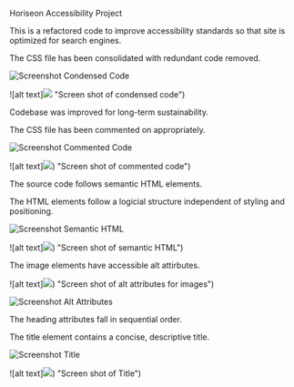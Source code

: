 Horiseon Accessibility Project

This is a refactored code to improve accessibility standards so that site is optimized for search engines.

The CSS file has been consolidated with redundant code removed.


![Screenshot Condensed Code](https://user-images.githubusercontent.com/106774866/179423858-f42f5d0c-a920-41d0-8298-951022f43abb.png)


![alt text]![](Screenshot%20Condensed%20Code.png) "Screen shot of condensed code")

Codebase was improved for long-term sustainability.

The CSS file has been commented on appropriately.


![Screenshot Commented Code](https://user-images.githubusercontent.com/106774866/179423882-4ba4841a-989a-43c8-939a-7fb6bf6efe83.png)


![alt text]![](Screenshot%20Commented%20Code.png)) "Screen shot of commented code")

The source code follows semantic HTML elements.

The HTML elements follow a logicial structure independent of styling and positioning.


![Screenshot Semantic HTML](https://user-images.githubusercontent.com/106774866/179423956-4702d5f5-edec-4c8a-aceb-c54c95e353ad.png)



![alt text]![](Screenshot%20Semantic%20HTML.png)) "Screen shot of semantic HTML")

The image elements have accessible alt attirbutes.

![alt text]![](Screenshot%20Alt%20Attributes.png)) "Screen shot of alt attributes for images")

![Screenshot Alt Attributes](https://user-images.githubusercontent.com/106774866/179424054-66b00a42-b0fc-4a38-8bf4-982c15b7430c.png)


The heading attributes fall in sequential order.

The title element contains a concise, descriptive title.

![Screenshot Title](https://user-images.githubusercontent.com/106774866/179424081-ab2c466a-cbde-4d99-ae55-a0cc32d1356f.png)


![alt text]![](Screenshot%20Title.png)) "Screen shot of Title")


